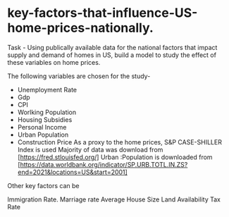 # key-factors-that-influence-US-home-prices-nationally.
Task - Using publically available data for the national factors that impact supply and demand of homes in US, build a model to study the effect of these variables on home prices.

The following variables are chosen for the study-
* Unemployment Rate
* Gdp
* CPI
* Worlking Population
* Housing Subsidies
* Personal Income
* Urban Population
* Construction Price
As a proxy to the home prices, S&P CASE-SHILLER Index is used
Majority of data was download from [https://fred.stlouisfed.org/]
Urban :Population is downloaded from [https://data.worldbank.org/indicator/SP.URB.TOTL.IN.ZS?end=2021&locations=US&start=2001]

Other key factors can be

Immigration Rate.
Marriage rate
Average House Size
Land Availability
Tax Rate
